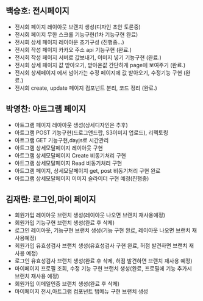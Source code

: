 ## 백승호: 전시페이지

- 전시회 페이지 레이아웃 브랜치 생성(디자인 초안 토론중)
- 전시회 페이지 무한 스크롤 기능구현(1차 기능구현 완료)
- 전시회 상세 페이지 레이아운 초기구성 (진행중...)
- 전시회 작성 페이지 카카오 주소 api 기능구현 (완료.)
- 전시회 작성 페이지 서버로 값보내기, 이미지 넣기 기능구현 (완료.)
- 전시회 상세 페이지 값 받아오기, 받아온값 간단하게 page에 보여주기 (완료.)
- 전시회 상세페이지 에서 넘어가는 수정 페이지에 값 받아오기, 수정기능 구현 (완료.)
- 전시회 create, update 페이지 컴포넌트 분리, 코드 정리 (완료.)

## 박영찬: 아트그램 페이지

- 아트그램 페이지 레아아웃 생성(상세디자인은 추후)
- 아트그램 POST 기능구현(드로그앤드랍, S3이미지 업로드), 리펙토링
- 아트그램 GET 기능구현,dayjs로 시간관리
- 아트그램 상세모달페이지 레이아웃 구현
- 아트그램 상세모달페이지 Create 비동기처리 구현
- 아트그램 상세모달페이지 Read 비동기처리 구현
- 아트그램 페이지, 상세모달페이지 get, post 비동기처리 구현 완료
- 아트그램 상세모달페이지 이미지 슬라이더 구현 예정(진행중)

## 김재란: 로그인,마이 페이지

- 회원가입 레이아웃 브랜치 생성(레이아웃 나오면 브랜치 재사용예정)
- 회원가입 기능구현 브랜치 생성(완료 후 삭제)
- 로그인 레이아웃, 기능구현 브랜치 생성(기능 구현 완료, 레이아웃 나오면 브랜치 재사용예정)
- 회원가입 유효성검사 브랜치 생성(유효성검사 구현 완료, 허점 발견하면 브랜치 재사용 예정)
- 로그인 유효성검사 브랜치 생성(완료 후 삭제, 허점 발견하면 브랜치 재사용 예정)
- 마이페이지 프로필 조회, 수정 기능 구현 브랜치 생성(완료, 프로필에 기능 추가시 브랜치 재사용 예정)
- 회원가입 이메일인증 브랜치 생성(완료 후 삭제)
- 마이페이지 전시,아트그램 컴포넌트 탭메뉴 구현 브랜치 생성

